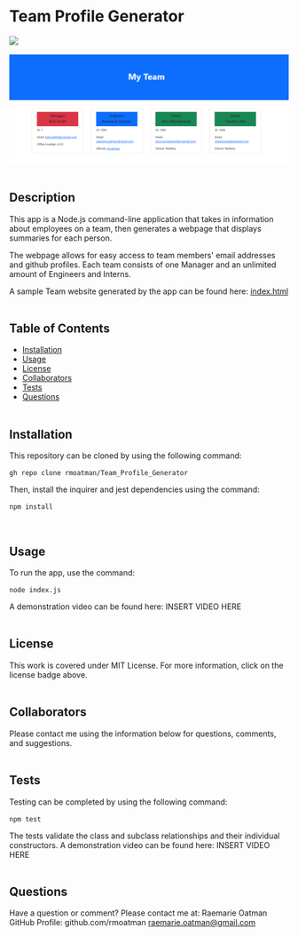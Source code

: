 # Team Profile Generator

[<img src="https://img.shields.io/badge/license-MIT-brightgreen?link=https://opensource.org/licenses/MIT">](https://opensource.org/licenses/MIT)

<img src="./dist/images/Screenshot_of_Team_Profile_Generator.PNG" alt="HTML webpage titled “My Team” features four boxes listing employee names, titles, and other key info.">
<br><br>

## Description

This app is a Node.js command-line application that takes in information about employees on a team, then generates a webpage that displays summaries for each person.

The webpage allows for easy access to team members' email addresses and github profiles.  Each team consists of one Manager and an unlimited amount of Engineers and Interns.  

A sample Team website generated by the app can be found here: [index.html](../dist/index.html)
<br><br>

## Table of Contents

- [Installation](#installation)
- [Usage](#usage)
- [License](#license)
- [Collaborators](#collaborators)
- [Tests](#tests)
- [Questions](#questions)
<br><br>

## Installation

This repository can be cloned by using the following command:
~~~
gh repo clone rmoatman/Team_Profile_Generator
~~~

Then, install the inquirer and jest dependencies using the command:
~~~
npm install
~~~
<br>

## Usage

To run the app, use the command:
~~~
node index.js
~~~
A demonstration video can be found here: INSERT VIDEO HERE
<br><br>
## License

This work is covered under MIT License.  For more information, click on the license badge above.
<br><br>

## Collaborators

Please contact me using the information below for questions, comments, and suggestions.
<br><br>

## Tests

Testing can be completed by using the following command:
~~~
npm test
~~~
The tests validate the class and subclass relationships and their individual constructors.  A demonstration video can be found here:  INSERT VIDEO HERE
<br><br>

## Questions

Have a question or comment?  Please contact me at:
Raemarie Oatman
GitHub Profile: github.com/rmoatman
raemarie.oatman@gmail.com

